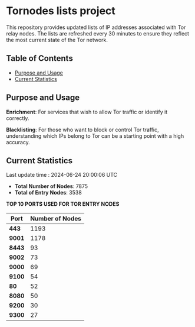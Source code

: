 # Tornodes lists project

This repository provides updated lists of IP addresses associated with Tor relay nodes. The lists are refreshed every 30 minutes to ensure they reflect the most current state of the Tor network.

## Table of Contents

- [Purpose and Usage](#purpose-and-usage)
- [Current Statistics](#current-statistics)


## Purpose and Usage

**Enrichment**: For services that wish to allow Tor traffic or identify it correctly.

**Blacklisting**: For those who want to block or control Tor traffic, understanding which IPs belong to Tor can be a starting point with a high accuracy.

## Current Statistics

Last update time : 2024-06-24 20:00:06 UTC

- **Total Number of Nodes**: 7875
- **Total of Entry Nodes**: 3538

**TOP 10 PORTS USED FOR TOR ENTRY NODES**

| **Port** | **Number of Nodes** |
|------|-----------------|
| **443**   | 1193  |
| **9001**   | 1178  |
| **8443**   | 93  |
| **9002**   | 73  |
| **9000**   | 69  |
| **9100**   | 54  |
| **80**   | 52  |
| **8080**   | 50  |
| **9200**   | 30  |
| **9300**   | 27  |

